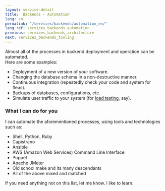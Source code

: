 ```yaml
---
layout: service-detail
title:  Backends - Automation
lang: en
permalink: "/services/backends/automation_en/"
lang_ref: services_backends_automation
previous: services_backends_architecture
next: services_backends_tooling
---
```

Almost all of the processes in backend deployment and operation can be automated.  
Here are some examples:
- Deployment of a new version of your software.
- Changing the database schema in a non-destructive manner.
- Continuous integration (repeatedly check your code and system for fleas).
- Backups of databases, configurations, etc.
- Simulate user traffic to your system (for [load testing](/services/devops/load_testing_en), say).

### What I can do for you
I can automate the aforementioned processes, using tools and technologies such as:
- Shell, Python, Ruby
- Capistrano
- Ansible
- AWS (Amazon Web Services) Command Line Interface
- Puppet
- Apache JMeter
- Old school make and its many descendants
- All of the above mixed and matched

If you need anything not on this list, let me know. I like to learn.

